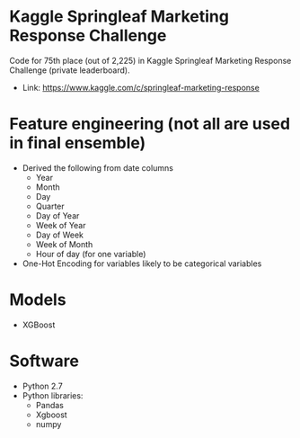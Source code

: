 # Kaggle Springleaf Marketing Response Challenge
Code for 75th place (out of 2,225) in Kaggle Springleaf Marketing Response Challenge (private leaderboard).
* Link: https://www.kaggle.com/c/springleaf-marketing-response

# Feature engineering (not all are used in final ensemble)
* Derived the following from date columns
  - Year
  - Month
  - Day
  - Quarter
  - Day of Year
  - Week of Year
  - Day of Week
  - Week of Month
  - Hour of day (for one variable)
* One-Hot Encoding for variables likely to be categorical variables

# Models
* XGBoost

# Software
* Python 2.7
* Python libraries:
  - Pandas
  - Xgboost
  - numpy
